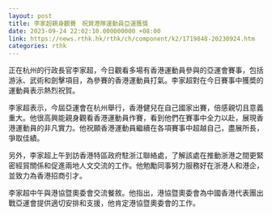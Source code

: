 ```yaml
---
layout: post
title: 李家超親身觀賽　祝賀港隊運動員亞運獲獎
date: 2023-09-24 22:02:10.000000000 +08:00
link: https://news.rthk.hk/rthk/ch/component/k2/1719848-20230924.htm
categories: rthk
---
```


正在杭州的行政長官李家超，今日觀看多場有香港運動員參與的亞運會賽事，包括游泳、武術和劍擊項目，為參賽的香港運動員打氣。李家超對在今日賽事中獲奬的運動員表示熱烈祝賀。

李家超表示，今屆亞運會在杭州舉行，香港健兒在自己國家出賽，倍感親切且意義重大。他很高興能親身觀看香港運動員作賽，看到他們在賽事中全力以赴，展現香港運動員的非凡實力。他祝願香港運動員繼續在各項賽事中超越自己，盡展所長，爭取佳績。

另外，李家超上午到訪香港特區政府駐浙江聯絡處，了解該處在推動浙港之間更緊密經貿關係和促進兩地人文交流的工作。他勉勵同事努力服務好在浙港人和港企，並致力為香港招商引才。

李家超中午與港協暨奧委會交流餐敘。他指出，港協暨奧委會為中國香港代表團出戰亞運會提供適切安排和支援，他肯定港協暨奧委會的工作。
